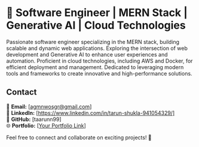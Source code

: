 # 🚀 Software Engineer | MERN Stack | Generative AI | Cloud Technologies

Passionate software engineer specializing in the MERN stack, building scalable and dynamic web applications. Exploring the intersection of web development and Generative AI to enhance user experiences and automation. Proficient in cloud technologies, including AWS and Docker, for efficient deployment and management. Dedicated to leveraging modern tools and frameworks to create innovative and high-performance solutions.


## Contact
📩 **Email:** [agmnwosgr@gmail.com]  
🔗 **LinkedIn:** [https://www.linkedin.com/in/tarun-shukla-941054329/]  
🐙 **GitHub:** [taarunn99]  
🌐 **Portfolio:** [[Your Portfolio Link](https://bento.me/taarunn)]  

Feel free to connect and collaborate on exciting projects! 🚀

